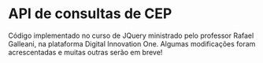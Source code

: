 # API de consultas de CEP

Código implementado no curso de JQuery ministrado pelo professor Rafael Galleani, na plataforma Digital Innovation One.
Algumas modificações foram acrescentadas e muitas outras serão em breve!
